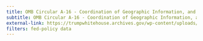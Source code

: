 ```yaml
---
title: OMB Circular A-16 - Coordination of Geographic Information, and Related Spatial Data Activities
subtitle: OMB Circular A-16 - Coordination of Geographic Information, and Related Spatial Data Activities
external-link: https://trumpwhitehouse.archives.gov/wp-content/uploads/2017/11/Circular-016.pdf
filters: fed-policy data
---
```

